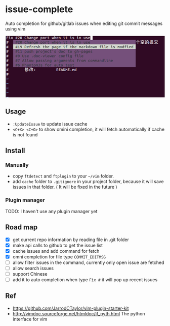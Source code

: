 # issue-complete

Auto completion for github/gitlab issues when editing git commit messages using vim

![screen](screen.png)

## Usage

- `:UpdateIssue` to update issue cache
- `<C+X> <C+O>` to show omini completion, it will fetch automatically if cache is not found 

## Install

### Manually

- copy `ftdetect` and `ftplugin` to your `~/vim` folder.
- add `cache` folder to `.gitignore` in your project folder, because it will save issues in that folder. ( It will be fixed in the future ) 

### Plugin manager

TODO: I haven't use any plugin manager yet

## Road map

- [x] get current repo information by reading file in .git folder
- [x] make api calls to github to get the issue list
- [x] cache issues and add command for fetch
- [x] omni completion for file type `COMMIT_EDITMSG`
- [ ] allow filter issues in the command, currently only open issue are fetched
- [ ] allow search issues
- [ ] support Chinese
- [ ] add it to auto completion when type `Fix #` it will pop up recent issues  

## Ref

- https://github.com/JarrodCTaylor/vim-plugin-starter-kit
- http://vimdoc.sourceforge.net/htmldoc/if_pyth.html  The python interface for vim
